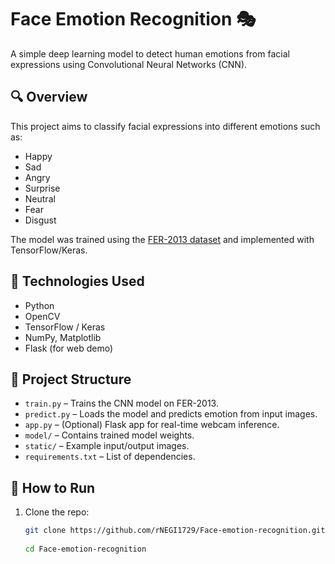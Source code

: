 # Face Emotion Recognition 🎭

A simple deep learning model to detect human emotions from facial expressions using Convolutional Neural Networks (CNN).

## 🔍 Overview
This project aims to classify facial expressions into different emotions such as:
- Happy
- Sad
- Angry
- Surprise
- Neutral
- Fear
- Disgust

The model was trained using the [FER-2013 dataset](https://www.kaggle.com/datasets/msambare/fer2013) and implemented with TensorFlow/Keras.

## 🧠 Technologies Used
- Python
- OpenCV
- TensorFlow / Keras
- NumPy, Matplotlib
- Flask (for web demo)

## 📁 Project Structure

- `train.py` – Trains the CNN model on FER-2013.
- `predict.py` – Loads the model and predicts emotion from input images.
- `app.py` – (Optional) Flask app for real-time webcam inference.
- `model/` – Contains trained model weights.
- `static/` – Example input/output images.
- `requirements.txt` – List of dependencies.

## 🚀 How to Run

1. Clone the repo:
   ```bash
   git clone https://github.com/rNEGI1729/Face-emotion-recognition.git
  
   cd Face-emotion-recognition
